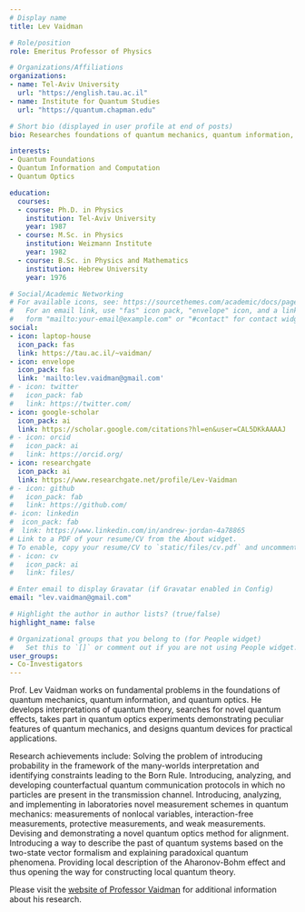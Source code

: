 ```yaml
---
# Display name
title: Lev Vaidman

# Role/position
role: Emeritus Professor of Physics

# Organizations/Affiliations
organizations:
- name: Tel-Aviv University
  url: "https://english.tau.ac.il"
- name: Institute for Quantum Studies
  url: "https://quantum.chapman.edu"

# Short bio (displayed in user profile at end of posts)
bio: Researches foundations of quantum mechanics, quantum information, and quantum optics.

interests:
- Quantum Foundations
- Quantum Information and Computation
- Quantum Optics

education:
  courses:
  - course: Ph.D. in Physics
    institution: Tel-Aviv University
    year: 1987
  - course: M.Sc. in Physics
    institution: Weizmann Institute
    year: 1982
  - course: B.Sc. in Physics and Mathematics
    institution: Hebrew University
    year: 1976

# Social/Academic Networking
# For available icons, see: https://sourcethemes.com/academic/docs/page-builder/#icons
#   For an email link, use "fas" icon pack, "envelope" icon, and a link in the
#   form "mailto:your-email@example.com" or "#contact" for contact widget.
social:
- icon: laptop-house
  icon_pack: fas
  link: https://tau.ac.il/~vaidman/
- icon: envelope
  icon_pack: fas
  link: 'mailto:lev.vaidman@gmail.com'
# - icon: twitter
#   icon_pack: fab
#   link: https://twitter.com/
- icon: google-scholar
  icon_pack: ai
  link: https://scholar.google.com/citations?hl=en&user=CAL5DKkAAAAJ
# - icon: orcid
#   icon_pack: ai
#   link: https://orcid.org/
- icon: researchgate
  icon_pack: ai
  link: https://www.researchgate.net/profile/Lev-Vaidman
# - icon: github
#   icon_pack: fab
#   link: https://github.com/
#- icon: linkedin
#  icon_pack: fab
#  link: https://www.linkedin.com/in/andrew-jordan-4a78865
# Link to a PDF of your resume/CV from the About widget.
# To enable, copy your resume/CV to `static/files/cv.pdf` and uncomment the lines below.
# - icon: cv
#   icon_pack: ai
#   link: files/

# Enter email to display Gravatar (if Gravatar enabled in Config)
email: "lev.vaidman@gmail.com"

# Highlight the author in author lists? (true/false)
highlight_name: false

# Organizational groups that you belong to (for People widget)
#   Set this to `[]` or comment out if you are not using People widget.
user_groups:
- Co-Investigators
---
```


Prof. Lev Vaidman works on fundamental problems in the foundations of quantum mechanics, quantum information, and quantum optics. He develops interpretations of quantum theory, searches for novel quantum effects, takes part in quantum optics experiments demonstrating peculiar features of quantum mechanics, and designs quantum devices for practical applications.

Research achievements include: Solving the problem of introducing probability in the framework of the many-worlds interpretation and identifying constraints leading to the Born Rule.  Introducing, analyzing, and developing counterfactual quantum communication protocols in which no particles are present in the transmission channel. Introducing, analyzing, and implementing in laboratories novel measurement schemes in quantum mechanics: measurements of nonlocal variables, interaction-free measurements, protective measurements, and weak measurements. Devising and demonstrating a novel quantum optics method for alignment. Introducing a way to describe the past of quantum systems based on the two-state vector formalism and explaining paradoxical quantum phenomena. Providing local description of the Aharonov-Bohm effect and thus opening the way for constructing local quantum theory. 

Please visit the [website of Professor Vaidman](https://tau.ac.il/~vaidman) for additional information about his research.
